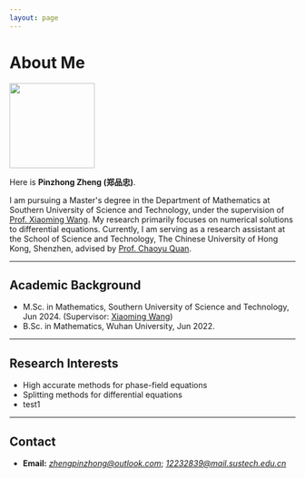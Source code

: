 ```yaml
---
layout: page
---
```


# About Me

<img src="https://zhengpinzhong.github.io/zpz.jpg" class="floatpic" height="150" >

Here is **Pinzhong Zheng (郑品忠)**.

I am pursuing a Master's degree in the Department of Mathematics at Southern University of Science and Technology, under the supervision of [Prof. Xiaoming Wang](https://sites.mst.edu/wangxiaoming/). My research primarily focuses on numerical solutions to differential equations. Currently, I am serving as a research assistant at the School of Science and Technology, The Chinese University of Hong Kong, Shenzhen, advised by [Prof. Chaoyu Quan](https://sites.google.com/site/quanchaoyu/home).

---

## Academic Background

- M.Sc. in Mathematics, Southern University of Science and Technology, Jun 2024. (Supervisor: [Xiaoming Wang](https://sites.mst.edu/wangxiaoming/))
- B.Sc. in Mathematics, Wuhan University, Jun 2022.

---

## Research Interests

- High accurate methods for phase-field equations
- Splitting methods for differential equations
- test1

---

## Contact

- **Email:** *zhengpinzhong@outlook.com*; *12232839@mail.sustech.edu.cn*
